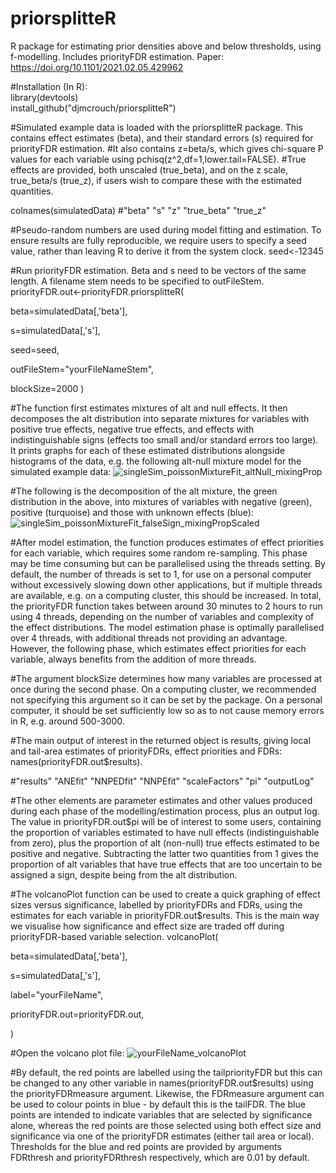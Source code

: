 # priorsplitteR  
R package for estimating prior densities above and below thresholds, using f-modelling. Includes priorityFDR estimation. Paper: https://doi.org/10.1101/2021.02.05.429962  

#Installation (In R):  
library(devtools)  
install_github("djmcrouch/priorsplitteR")

#Simulated example data is loaded with the priorsplitteR package. This contains effect estimates (beta), and their standard errors (s) required for priorityFDR estimation. 
#It also contains z=beta/s, which gives chi-square P values for each variable using pchisq(z^2,df=1,lower.tail=FALSE). 
#True effects are provided, both unscaled (true_beta), and on the z scale, true_beta/s (true_z), if users wish to compare these with the estimated quantities.

colnames(simulatedData) 
#"beta"  "s" "z" "true_beta" "true_z"


#Pseudo-random numbers are used during model fitting and estimation. To ensure results are fully reproducible, we require users to specify a seed value, rather than leaving R to derive it from the system clock.
seed<-12345

#Run priorityFDR estimation. Beta and s need to be vectors of the same length. A filename stem needs to be specified to outFileStem. 
priorityFDR.out<-priorityFDR.priorsplitteR(

beta=simulatedData[,'beta'],

s=simulatedData[,'s'],

seed=seed,

outFileStem="yourFileNameStem",

blockSize=2000
                 )

#The function first estimates mixtures of alt and null effects. It then decomposes the alt distribution into separate mixtures for variables with positive true effects, negative true effects, and effects with indistinguishable signs (effects too small and/or standard errors too large). It prints graphs for each of these estimated distributions alongside histograms of the data, e.g. the following alt-null mixture model for the simulated example data:
![singleSim_poissonMixtureFit_altNull_mixingProp](https://github.com/djmcrouch/priorsplitteR/assets/56267642/9a8240d3-512b-4fe6-86ff-3d49c37ff8cf)

#The following is the decomposition of the alt mixture, the green distribution in the above, into mixtures of variables with negative (green), positive (turquoise) and those with unknown effects (blue):
![singleSim_poissonMixtureFit_falseSign_mixingPropScaled](https://github.com/djmcrouch/priorsplitteR/assets/56267642/47cc5ad5-a954-4a4b-bafd-5699821f866f)

#After model estimation, the function produces estimates of effect priorities for each variable, which requires some random re-sampling. This phase may be time consuming but can be parallelised using the threads setting. By default, the number of threads is set to 1, for use on a personal computer without excessively slowing down other applications, but if multiple threads are available, e.g. on a computing cluster, this should be increased. In total, the priorityFDR function takes between around 30 minutes to 2 hours to run using 4 threads, depending on the number of variables and complexity of the effect distributions. The model estimation phase is optimally parallelised over 4 threads, with additional threads not providing an advantage. However, the following phase, which estimates effect priorities for each variable, always benefits from the addition of more threads.

#The argument blockSize determines how many variables are processed at once during the second phase. On a computing cluster, we recommended not specifying this argument so it can be set by the package. On a personal computer, it should be set sufficiently low so as to not cause memory errors in R, e.g. around 500-3000.

#The main output of interest in the returned object is results, giving local and tail-area estimates of priorityFDRs, effect priorities and FDRs:
names(priorityFDR.out$results). 

#"results"      "ANEfit"       "NNPEDfit"     "NNPEfit"      "scaleFactors"      "pi"           "outputLog" 

#The other elements are parameter estimates and other values produced during each phase of the modelling/estimation process, plus an output log. The value in priorityFDR.out$pi will be of interest to some users, containing the proportion of variables estimated to have null effects (indistinguishable from zero), plus the proportion of alt (non-null) true effects estimated to be positive and negative. Subtracting the latter two quantities from 1 gives the proportion of alt variables that have true effects that are too uncertain to be assigned a sign, despite being from the alt distribution.

#The volcanoPlot function can be used to create a quick graphing of effect sizes versus significance, labelled by priorityFDRs and FDRs, using the estimates for each variable in priorityFDR.out$results. This is the main way we visualise how significance and effect size are traded off during priorityFDR-based variable selection.
volcanoPlot(

beta=simulatedData[,'beta'],

s=simulatedData[,'s'],

label="yourFileName",

priorityFDR.out=priorityFDR.out,

)

#Open the volcano plot file:
![yourFileName_volcanoPlot](https://github.com/djmcrouch/priorsplitteR/assets/56267642/882bccfe-6e09-4b0c-9b65-8cd5bbd2dc38)


#By default, the red points are labelled using the tailpriorityFDR but this can be changed to any other variable in names(priorityFDR.out$results) using the priorityFDRmeasure argument. Likewise, the FDRmeasure argument can be used to colour points in blue - by default this is the tailFDR. The blue points are intended to indicate variables that are selected by significance alone, whereas the red points are those selected using both effect size and significance via one of the priorityFDR estimates (either tail area or local). Thresholds for the blue and red points are provided by arguments FDRthresh and priorityFDRthresh respectively, which are 0.01 by default. 










